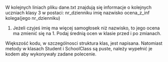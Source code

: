 W kolejnych liniach pliku dane.txt znajdują się informacje o kolejnych uczniach klasy 3 w postaci:
nr_dzienniku imię nazwisko ocena_z_inf kolega(jego nr_dzienniku)

1. Jeżeli czyjeś imię ma więcej samogłosek niż nazwisko, to jego ocena ma zmienić się na 1. Podaj średnią ocen w klasie przed i po zmianach.

Większość kodu, w szczególnosci struktura klas, jest napisana. Natomiast metody w klasach Student i SchoolClass są puste, należy wypełnić je kodem aby wykonywały zadane polecenie.
